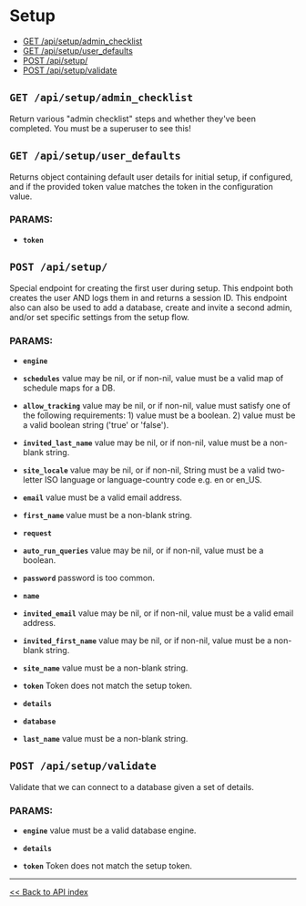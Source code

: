 # Setup

  - [GET /api/setup/admin_checklist](#get-apisetupadmin_checklist)
  - [GET /api/setup/user_defaults](#get-apisetupuser_defaults)
  - [POST /api/setup/](#post-apisetup)
  - [POST /api/setup/validate](#post-apisetupvalidate)

## `GET /api/setup/admin_checklist`

Return various "admin checklist" steps and whether they've been completed. You must be a superuser to see this!

## `GET /api/setup/user_defaults`

Returns object containing default user details for initial setup, if configured,
   and if the provided token value matches the token in the configuration value.

### PARAMS:

*  **`token`**

## `POST /api/setup/`

Special endpoint for creating the first user during setup. This endpoint both creates the user AND logs them in and
  returns a session ID. This endpoint also can also be used to add a database, create and invite a second admin, and/or
  set specific settings from the setup flow.

### PARAMS:

*  **`engine`** 

*  **`schedules`** value may be nil, or if non-nil, value must be a valid map of schedule maps for a DB.

*  **`allow_tracking`** value may be nil, or if non-nil, value must satisfy one of the following requirements: 1) value must be a boolean. 2) value must be a valid boolean string ('true' or 'false').

*  **`invited_last_name`** value may be nil, or if non-nil, value must be a non-blank string.

*  **`site_locale`** value may be nil, or if non-nil, String must be a valid two-letter ISO language or language-country code e.g. en or en_US.

*  **`email`** value must be a valid email address.

*  **`first_name`** value must be a non-blank string.

*  **`request`** 

*  **`auto_run_queries`** value may be nil, or if non-nil, value must be a boolean.

*  **`password`** password is too common.

*  **`name`** 

*  **`invited_email`** value may be nil, or if non-nil, value must be a valid email address.

*  **`invited_first_name`** value may be nil, or if non-nil, value must be a non-blank string.

*  **`site_name`** value must be a non-blank string.

*  **`token`** Token does not match the setup token.

*  **`details`** 

*  **`database`** 

*  **`last_name`** value must be a non-blank string.

## `POST /api/setup/validate`

Validate that we can connect to a database given a set of details.

### PARAMS:

*  **`engine`** value must be a valid database engine.

*  **`details`** 

*  **`token`** Token does not match the setup token.

---

[<< Back to API index](../api-documentation.md)
